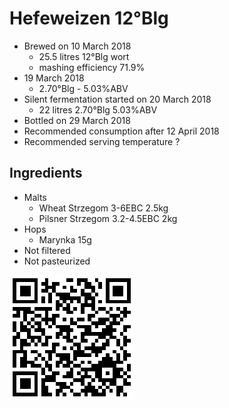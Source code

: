 # Hefeweizen 12°Blg

  * Brewed on 10 March 2018
    * 25.5 litres 12°Blg wort
    * mashing efficiency 71.9%
  * 19 March 2018
    * 2.70°Blg - 5.03%ABV
  * Silent fermentation started on 20 March 2018
    * 22 litres 2.70°Blg 5.03%ABV
  * Bottled on 29 March 2018
  * Recommended consumption after 12 April 2018
  * Recommended serving temperature ?

## Ingredients

  * Malts
    * Wheat Strzegom 3-6EBC 2.5kg
    * Pilsner Strzegom 3.2-4.5EBC 2kg
  * Hops
    * Marynka 15g 
  * Not filtered
  * Not pasteurized
  
![qrcode](qrs/15.png)

